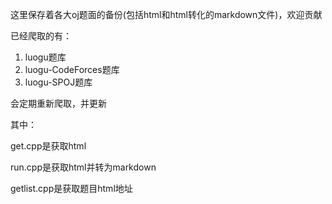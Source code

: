  

这里保存着各大oj题面的备份(包括html和html转化的markdown文件)，欢迎贡献

已经爬取的有：

1. luogu题库
2. luogu-CodeForces题库
3. luogu-SPOJ题库

会定期重新爬取，并更新

其中：

get.cpp是获取html

run.cpp是获取html并转为markdown

getlist.cpp是获取题目html地址